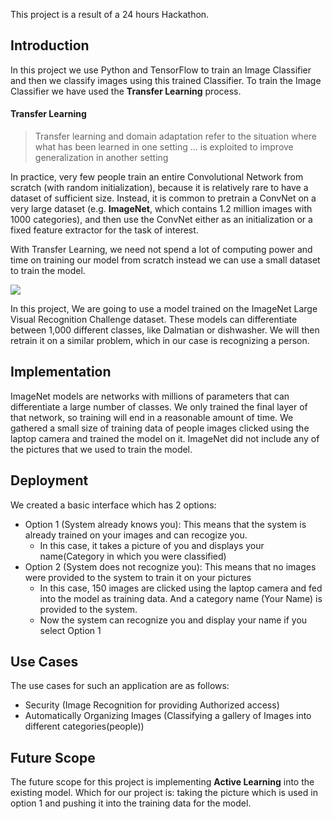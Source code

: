 This project is a result of a 24 hours Hackathon.


## Introduction
In this project we use Python and TensorFlow to train an Image Classifier and then we classify images using this trained Classifier.
To train the Image Classifier we have used the **Transfer Learning** process.

#### Transfer Learning
> Transfer learning and domain adaptation refer to the situation where what has been learned in one setting … is exploited to improve generalization in another setting

In practice, very few people train an entire Convolutional Network from scratch (with random initialization), because it is relatively rare to have a dataset of sufficient size. Instead, it is common to pretrain a ConvNet on a very large dataset (e.g. **ImageNet**, which contains 1.2 million images with 1000 categories), and then use the ConvNet either as an initialization or a fixed feature extractor for the task of interest. 

With Transfer Learning, we need not spend a lot of computing power and time on training our model from scratch instead we can use a small dataset to train the model.

![](https://api.ning.com/files/1a5R6o7JsEHZ9j2SOd20XYu2GYExArt4Kr*0U07Z1JYbfSnF2ugTP7wmqMJn-l2auLHblJkG2QbtZcVqzScB81vPibkAjqBg/transferlearning.png)

In this project, We are going to use a model trained on the ImageNet Large Visual Recognition Challenge dataset. These models can differentiate between 1,000 different classes, like Dalmatian or dishwasher. We will then retrain it on a similar problem, which in our case is recognizing a person.

## Implementation
ImageNet models are networks with millions of parameters that can differentiate a large number of classes. We only trained the final layer of that network, so training will end in a reasonable amount of time. We gathered a small size of training data of people images clicked using the laptop camera and trained the model on it. ImageNet did not include any of the pictures that we used to train the model.

## Deployment
We created a basic interface which has 2 options:
* Option 1 (System already knows you):
    This means that the system is already trained on your images and can recogize you.
    * In this case, it takes a picture of you and displays your name(Category in which you were classified)
* Option 2 (System does not recognize you):
    This means that no images were provided to the system to train it on your pictures
    * In this case, 150 images are clicked using the laptop camera and fed into the model as training data. And a category name (Your Name) is provided to the system.
    * Now the system can recognize you and display your name if you select Option 1
    
## Use Cases
The use cases for such an application are as follows:
* Security (Image Recognition for providing Authorized access)
* Automatically Organizing Images (Classifying a gallery of Images into different categories(people))
 
## Future Scope
The future scope for this project is implementing **Active Learning** into the existing model. Which for our project is: taking the picture which is used in option 1 and pushing it into the training data for the model.
